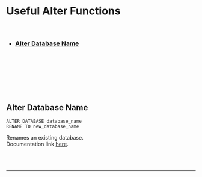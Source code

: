 # Useful Alter Functions

<br/>

- ### [Alter Database Name](#alter-database-name)

<br/> <br/>
<br/> <br/>
<br/> <br/>

## Alter Database Name


```sql92
ALTER DATABASE database_name
RENAME TO new_database_name
```

Renames an existing database.  
Documentation link <a href="https://docs.snowflake.com/en/sql-reference/sql/alter-database#syntax">here</a>.


<br/> <br/>
<hr/>
<br/> <br/>
